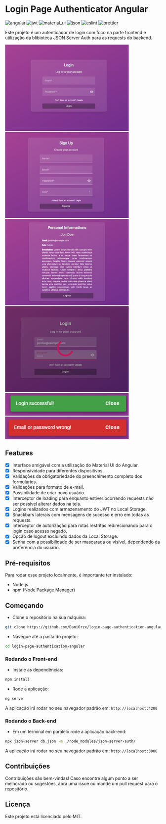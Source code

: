 # Login Page Authenticator Angular

![angular](https://img.shields.io/badge/Angular-DD0031?style=for-the-badge&logo=angular&logoColor=white)
![jwt](https://img.shields.io/badge/JWT-000000?style=for-the-badge&logo=JSON%20web%20tokens&logoColor=white)
![material_ui](https://img.shields.io/badge/Material%20UI-007FFF?style=for-the-badge&logo=mui&logoColor=white)
![json](https://img.shields.io/badge/json-5E5C5C?style=for-the-badge&logo=json&logoColor=white)
![eslint](https://img.shields.io/badge/eslint-3A33D1?style=for-the-badge&logo=eslint&logoColor=white)
![prettier](https://img.shields.io/badge/prettier-1A2C34?style=for-the-badge&logo=prettier&logoColor=F7BA3E)

Este projeto é um autenticador de login com foco na parte frontend e utilização da blibioteca JSON Server Auth para as requests do backend.

<img src="src/assets/login_page.png" width="400px"/>
<img src="src/assets/signup_page.png" width="400px"/>
<img src="src/assets/loged_page.png" width="400px"/>
<img src="src/assets/loading_interceptor2.png" width="400px"/>
<img src="src/assets/snackbar_sucess.png" width="400px"/>
<img src="src/assets/snackbar_error.png" width="400px"/>

## Features

- [x] Interface amigável com a utilização do Material UI do Angular.
- [x] Responsividade para diferentes dispositivos.
- [x] Validações da obrigatoriedade do preenchimento completo dos formulários.
- [x] Validações para formato de e-mail.
- [x] Possibilidade de criar novo usuário.
- [x] Interceptor de loading para enquanto estiver ocorrendo requests não ser possível alterar dados na tela.
- [x] Logins realizados com armazenamento do JWT no Local Storage.
- [x] Snackbars laterais com mensagens de sucesso e erro em todas as requests.
- [x] Interceptor de autorização para rotas restritas redirecionando para o login caso acesso negado.
- [x] Opção de logout excluindo dados da Local Storage.
- [x] Senha com a possibilidade de ser mascarada ou visível, dependendo da preferência do usuário.

## Pré-requisitos

Para rodar esse projeto localmente, é importante ter instalado:

- Node.js
- npm (Node Package Manager)

## Começando

- Clone o repositório na sua máquina:

```bash
git clone https://github.com/DaniOrze/login-page-authentication-angular.git
```

- Navegue até a pasta do projeto:

```bash
cd login-page-authentication-angular
```
### Rodando o Front-end

- Instale as dependências:

```bash
npm install
```

- Rode a aplicação:

```bash
ng serve
```

A aplicação irá rodar no seu navegador padrão em: `http://localhost:4200`

### Rodando o Back-end

- Em um terminal em paralelo rode a aplicação back-end:

```bash
npx json-server db.json -m ./node_modules/json-server-auth/
```
A aplicação irá rodar no seu navegador padrão em: `http://localhost:3000`


## Contribuições

Contribuições são bem-vindas! Caso encontre algum ponto a ser melhorado ou sugestões, abra uma issue ou mande um pull request para o repositório.

## Licença

Este projeto está licenciado pelo MIT.
